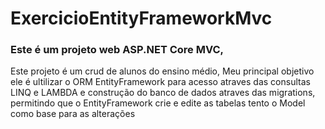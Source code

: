 # ExercicioEntityFrameworkMvc

### Este é um projeto web ASP.NET Core MVC, 

<p> Este projeto é um crud de alunos do ensino médio,
Meu principal objetivo ele é ultilizar o ORM EntityFramework para acesso atraves das consultas LINQ e LAMBDA e 
construção do banco de dados atraves das migrations, permitindo que o EntityFramework crie e edite as tabelas tento o Model como base para as alterações
</p>
